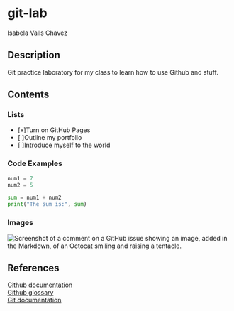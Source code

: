 # git-lab
Isabela Valls Chavez

## Description

Git practice laboratory for my class to learn how to use Github and stuff.

## Contents

### Lists

- [x]Turn on GitHub Pages
- [ ]Outline my portfolio
- [ ]Introduce myself to the world

### Code Examples

```python
num1 = 7
num2 = 5

sum = num1 + num2
print("The sum is:", sum)
```


### Images

![Screenshot of a comment on a GitHub issue showing an image, added in the Markdown, 
of an Octocat smiling and raising a tentacle.](https://myoctocat.com/assets/images/base-octocat.svg)


## References

[Github documentation](https://docs.github.com/en)  
[Github glossary](https://docs.github.com/en/get-started/learning-about-github/github-glossary)  
[Git documentation](https://git-scm.com/doc)


